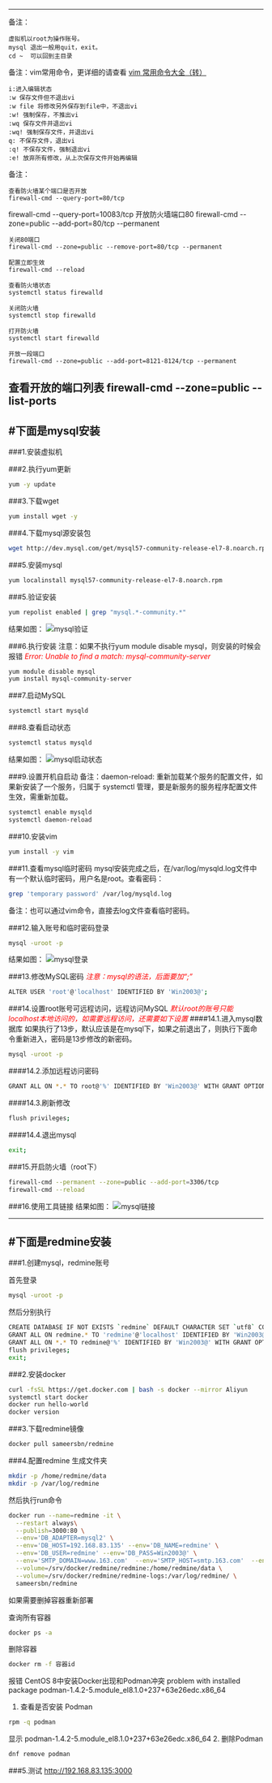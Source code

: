  
--- 
备注：

    虚拟机以root为操作账号。
    mysql 退出一般用quit，exit。
    cd ~  可以回到主目录

备注：vim常用命令，更详细的请查看 [vim 常用命令大全（转）](https://www.cnblogs.com/chen-nn/p/11531932.html)

    i:进入编辑状态
    :w 保存文件但不退出vi
    :w file 将修改另外保存到file中，不退出vi
    :w! 强制保存，不推出vi
    :wq 保存文件并退出vi
    :wq! 强制保存文件，并退出vi
    q: 不保存文件，退出vi
    :q! 不保存文件，强制退出vi
    :e! 放弃所有修改，从上次保存文件开始再编辑

备注：

    查看防火墙某个端口是否开放
    firewall-cmd --query-port=80/tcp
firewall-cmd --query-port=10083/tcp
    开放防火墙端口80
    firewall-cmd --zone=public --add-port=80/tcp --permanent

    关闭80端口
    firewall-cmd --zone=public --remove-port=80/tcp --permanent  

    配置立即生效
    firewall-cmd --reload 

    查看防火墙状态
    systemctl status firewalld

    关闭防火墙
    systemctl stop firewalld

    打开防火墙
    systemctl start firewalld

    开放一段端口
    firewall-cmd --zone=public --add-port=8121-8124/tcp --permanent

查看开放的端口列表
firewall-cmd --zone=public --list-ports
---
#下面是mysql安装
---
###1.安装虚拟机

###2.执行yum更新
```bash
yum -y update
```

###3.下载wget
```bash
yum install wget -y
```

###4.下载mysql源安装包
```bash
wget http://dev.mysql.com/get/mysql57-community-release-el7-8.noarch.rpm
```

###5.安装mysql
```bash
yum localinstall mysql57-community-release-el7-8.noarch.rpm
```

###5.验证安装
```bash
yum repolist enabled | grep "mysql.*-community.*"
```
结果如图：
![mysql验证](/images/redmine/1.png)

###6.执行安装
注意：如果不执行yum module disable mysql，则安装的时候会报错
*<font color=red>Error: Unable to find a match: mysql-community-server</font>*
```bash
yum module disable mysql
yum install mysql-community-server
```

###7.启动MySQL
```bash
systemctl start mysqld
```

###8.查看启动状态
```bash
systemctl status mysqld
```

结果如图：
![mysql启动状态](/images/redmine/2.png)

###9.设置开机自启动
备注：daemon-reload: 重新加载某个服务的配置文件，如果新安装了一个服务，归属于 systemctl 管理，要是新服务的服务程序配置文件生效，需重新加载。
```bash
systemctl enable mysqld
systemctl daemon-reload
```
###10.安装vim
```bash
yum install -y vim
```

###11.查看mysql临时密码
mysql安装完成之后，在/var/log/mysqld.log文件中有一个默认临时密码，用户名是root。查看密码：
```bash
grep 'temporary password' /var/log/mysqld.log
```
备注：也可以通过vim命令，直接去log文件查看临时密码。

###12.输入账号和临时密码登录

```bash
mysql -uroot -p
```
结果如图：
![mysql登录](/images/redmine/3.png)

###13.修改MySQL密码 
*<font color=red>注意：mysql的语法，后面要加“;”</font>*
```bash
ALTER USER 'root'@'localhost' IDENTIFIED BY 'Win2003@';
```

###14.设置root账号可远程访问，远程访问MySQL
*<font color=red>默认root的账号只能localhost本地访问的，如需要远程访问，还需要如下设置</font>*
####14.1.进入mysql数据库
如果执行了13步，默认应该是在mysql下，如果之前退出了，则执行下面命令重新进入，密码是13步修改的新密码。
```bash
mysql -uroot -p
```
####14.2.添加远程访问密码
```bash
GRANT ALL ON *.* TO root@'%' IDENTIFIED BY 'Win2003@' WITH GRANT OPTION;
```
####14.3.刷新修改
```bash
flush privileges;
```
####14.4.退出mysql
```bash
exit;
```
###15.开启防火墙（root下）
```bash
firewall-cmd --permanent --zone=public --add-port=3306/tcp
firewall-cmd --reload
```
###16.使用工具链接
结果如图：
![mysql链接](/images/redmine/4.png)

---
#下面是redmine安装
---
###1.创建mysql，redmine账号

首先登录
```bash
mysql -uroot -p
```
然后分别执行
```bash 
CREATE DATABASE IF NOT EXISTS `redmine` DEFAULT CHARACTER SET `utf8` COLLATE `utf8_unicode_ci`; 
GRANT ALL ON redmine.* TO 'redmine'@'localhost' IDENTIFIED BY 'Win2003@';
GRANT ALL ON *.* TO redmine@'%' IDENTIFIED BY 'Win2003@' WITH GRANT OPTION;
flush privileges;
exit;
```
###2.安装docker
```bash
curl -fsSL https://get.docker.com | bash -s docker --mirror Aliyun
systemctl start docker 
docker run hello-world
docker version
```
###3.下载redmine镜像
```bash
docker pull sameersbn/redmine 
```
###4.配置redmine
生成文件夹
```bash
mkdir -p /home/redmine/data
mkdir -p /var/log/redmine
```
然后执行run命令
```bash
docker run --name=redmine -it \
  --restart always\
  --publish=3000:80 \
  --env='DB_ADAPTER=mysql2' \
  --env='DB_HOST=192.168.83.135' --env='DB_NAME=redmine' \
  --env='DB_USER=redmine' --env='DB_PASS=Win2003@' \
  --env='SMTP_DOMAIN=www.163.com'  --env='SMTP_HOST=smtp.163.com'  --env='SMTP_PORT=25' --env='SMTP_USER=redminesmtp@163.com' --env='SMTP_PASS=NZHOSHWRKWQZTXMG'  \
  --volume=/srv/docker/redmine/redmine:/home/redmine/data \
  --volume=/srv/docker/redmine/redmine-logs:/var/log/redmine/ \
  sameersbn/redmine
```
如果需要删掉容器重新部署

查询所有容器
```bash
docker ps -a
```
删除容器
```bash
docker rm -f 容器id
```
 

报错
CentOS 8中安装Docker出现和Podman冲突 problem with installed package podman-1.4.2-5.module_el8.1.0+237+63e26edc.x86_64

1. 查看是否安装 Podman
```bash
rpm -q podman
```
显示
podman-1.4.2-5.module_el8.1.0+237+63e26edc.x86_64
2. 删除Podman
```bash
dnf remove podman
```
###5.测试
http://192.168.83.135:3000




 